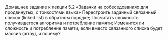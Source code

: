 Домашнее задание к лекции 5.2 «Задачки на собеседованиях для продвинутых, с тонкостями языка»
Перестроить заданный связанный список (linked list) в обратном порядке;
Посчитать сложность получившегося алгоритма и потребление памяти;
Изменится ли сложность и потребление памяти, если вместо связанного списка будет массив (array), и почему?
